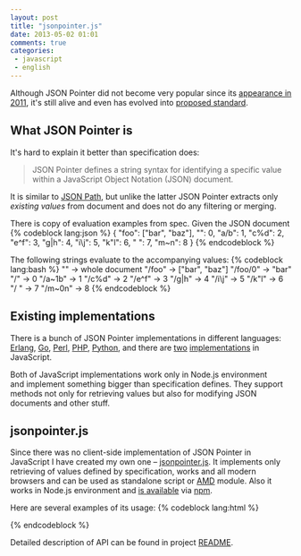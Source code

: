 ```yaml
---
layout: post
title: "jsonpointer.js"
date: 2013-05-02 01:01
comments: true
categories:
 - javascript
 - english
---
```


Although JSON&#160;Pointer did not become very popular since
its [appearance in 2011](http://tools.ietf.org/html/draft-pbryan-zyp-json-pointer-00),
it's still alive and even has evolved into [proposed standard](http://tools.ietf.org/html/rfc6901).

<!-- more -->


## What JSON Pointer is

It's hard to explain it better than specification does:

> JSON Pointer defines a string syntax for identifying a specific value
> within a JavaScript Object Notation (JSON) document.

It is similar to [JSON&#160;Path](http://goessner.net/articles/JsonPath/),
but unlike the latter JSON&#160;Pointer extracts only *existing&#160;values* from document
and does not do any filtering or merging.

There is copy of evaluation examples from spec. Given the JSON document
{% codeblock lang:json %}
{
    "foo": ["bar", "baz"],
    "": 0,
    "a/b": 1,
    "c%d": 2,
    "e^f": 3,
    "g|h": 4,
    "i\\j": 5,
    "k\"l": 6,
    " ": 7,
    "m~n": 8
}
{% endcodeblock %}

The following strings evaluate to the accompanying values:
{% codeblock lang:bash %}
""       ->  whole document
"/foo"   ->  ["bar", "baz"]
"/foo/0" ->  "bar"
"/"      ->  0
"/a~1b"  ->  1
"/c%d"   ->  2
"/e^f"   ->  3
"/g|h"   ->  4
"/i\\j"  ->  5
"/k\"l"  ->  6
"/ "     ->  7
"/m~0n"  ->  8
{% endcodeblock %}


## Existing implementations

There is a bunch of JSON&#160;Pointer implementations in&#160;different languages:
[Erlang](https://github.com/janl/erl-jsonpointer),
[Go](https://github.com/dustin/go-jsonpointer),
[Perl](https://github.com/zigorou/perl-json-pointer),
[PHP](https://github.com/raphaelstolt/php-jsonpointer),
[Python](https://github.com/stefankoegl/python-json-pointer),
and there are
[two](https://github.com/janl/node-jsonpointer)
[implementations](https://github.com/manuelstofer/json-pointer)
in JavaScript.

Both of JavaScript implementations work only in Node.js environment
and&#160;implement something bigger than specification defines.
They support methods not only for retrieving values
but also for modifying JSON documents and other stuff.


## jsonpointer.js

Since there was no client-side implementation of JSON&#160;Pointer in JavaScript
I have created my own one – [jsonpointer.js](https://github.com/alexeykuzmin/jsonpointer.js).
It implements only retrieving of values defined by specification,
works and all modern browsers and can be used as standalone script or [AMD](https://github.com/amdjs/amdjs-api/wiki/AMD) module.
Also it works in Node.js environment and [is available](https://npmjs.org/package/jsonpointer.js) via [npm](https://npmjs.org).

Here are several examples of its usage:
{% codeblock lang:html %}
<script src="/path/to/jsonpointer.js" type="text/javascript"></script>
<script>

// XXX: Target must be a string!
var targetJSON = JSON.stringify({
  foo: {
    bar: 'foobar'
  },
  baz: [true, false]
});

jsonpointer.get(targetJSON, '/foo');  // {bar: 'foobar'}
jsonpointer.get(targetJSON, '/baz/test');  // undefined

// Partial application.
var evaluate = jsonpointer.get(targetJSON);
evaluate('/foo/bar');  // 'foobar'
evaluate('/baz');  // [true, false]

</script>
{% endcodeblock %}

Detailed description of API can be found in project [README](https://github.com/alexeykuzmin/jsonpointer.js#readme).
